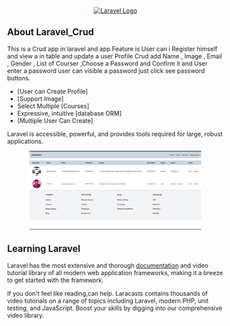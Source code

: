 <p align="center"><a href="https://laravel.com" target="_blank"><img src="https://raw.githubusercontent.com/laravel/art/master/logo-lockup/5%20SVG/2%20CMYK/1%20Full%20Color/laravel-logolockup-cmyk-red.svg" width="400" alt="Laravel Logo"></a></p>




## About Laravel_Crud

This is a Crud app in laravel and app Feature is User can i Register himself and view a in table and update a user Profile Crud add Name , Image , Email , Gender , List of Courser ,Choose a Password and Confirm it and User enter a password user can visible a password just click see password buttons. 

- [User can Create Profile]
- [Support Image]
- Select Multiple [Courses]
- Expressive, intuitive [database ORM]
- [Multiple User Can Create]

Laravel is accessible, powerful, and provides tools required for large, robust applications.

<p align="center"><img src="public/profiles/LaravelCrud.png" width="400" alt="Laravel Logo"></p>

## Learning Laravel

Laravel has the most extensive and thorough [documentation](https://laravel.com/docs) and video tutorial library of all modern web application frameworks, making it a breeze to get started with the framework.

If you don't feel like reading,can help. Laracasts contains thousands of video tutorials on a range of topics including Laravel, modern PHP, unit testing, and JavaScript. Boost your skills by digging into our comprehensive video library.



